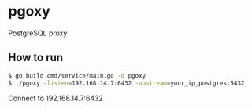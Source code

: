 # pgoxy
PostgreSQL proxy

## How to run

```sh 
$ go build cmd/service/main.go -o pgoxy
$ ./pgoxy -listen=192.168.14.7:6432 -upstream=your_ip_postgres:5432
```
Connect to 192.168.14.7:6432
